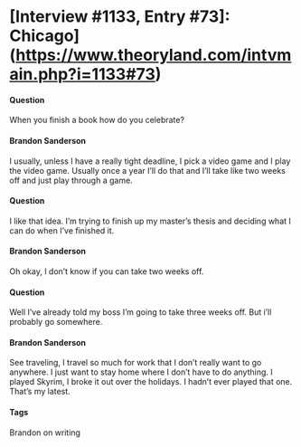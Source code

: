 # [Interview #1133, Entry #73]: Chicago](https://www.theoryland.com/intvmain.php?i=1133#73)

#### Question

When you finish a book how do you celebrate?

#### Brandon Sanderson

I usually, unless I have a really tight deadline, I pick a video game and I play the video game. Usually once a year I’ll do that and I’ll take like two weeks off and just play through a game.

#### Question

I like that idea. I’m trying to finish up my master’s thesis and deciding what I can do when I’ve finished it.

#### Brandon Sanderson

Oh okay, I don’t know if you can take two weeks off.

#### Question

Well I’ve already told my boss I’m going to take three weeks off. But i’ll probably go somewhere.

#### Brandon Sanderson

See traveling, I travel so much for work that I don’t really want to go anywhere. I just want to stay home where I don’t have to do anything. I played Skyrim, I broke it out over the holidays. I hadn’t ever played that one. That’s my latest.

#### Tags

Brandon on writing


